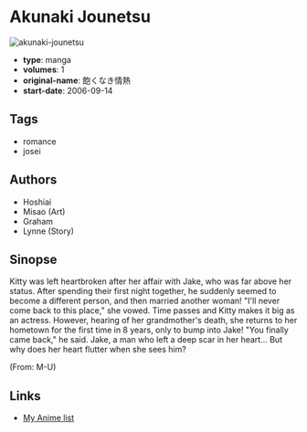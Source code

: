 # Akunaki Jounetsu

![akunaki-jounetsu](https://cdn.myanimelist.net/images/manga/2/39521.jpg)

-   **type**: manga
-   **volumes**: 1
-   **original-name**: 飽くなき情熱
-   **start-date**: 2006-09-14

## Tags

-   romance
-   josei

## Authors

-   Hoshiai
-   Misao (Art)
-   Graham
-   Lynne (Story)

## Sinopse

Kitty was left heartbroken after her affair with Jake, who was far above her status. After spending their first night together, he suddenly seemed to become a different person, and then married another woman! "I'll never come back to this place," she vowed. Time passes and Kitty makes it big as an actress. However, hearing of her grandmother's death, she returns to her hometown for the first time in 8 years, only to bump into Jake! "You finally came back," he said. Jake, a man who left a deep scar in her heart... But why does her heart flutter when she sees him?

(From: M-U)

## Links

-   [My Anime list](https://myanimelist.net/manga/24538/Akunaki_Jounetsu)
